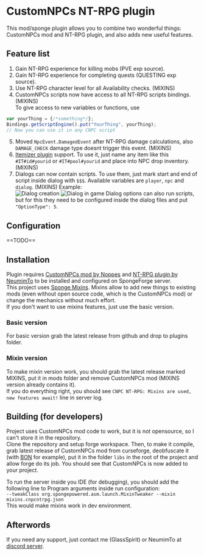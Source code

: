 
  
# CustomNPCs NT-RPG plugin  
This mod/sponge plugin allows you to combine two wonderful things: CustomNPCs mod and NT-RPG plugin, and also adds new useful features.  
## Feature list  
1. Gain NT-RPG experience for killing mobs (PVE exp source).  
2. Gain NT-RPG experience for completing quests (QUESTING exp source).
3. Use NT-RPG character level for all Availability checks. (MIXINS) 
4. CustomNPCs scripts now have access to all NT-RPG scripts bindings. (MIXINS)  
To give access to new variables or functions, use  
```javascript  
var yourThing = {/*something*/};
Bindings.getScriptEngine().put("YourThing", yourThing);  
// Now you can use it in any CNPC script 
```
5. Moved `NpcEvent.DamagedEvent` after NT-RPG damage calculations, also `DAMAGE_CHECK` damage type doesnt trigger this event. (MIXINS)  
6. [Itemizer plugin](https://github.com/OnapleRPG/Itemizer) support. To use it, just name any item like this `#IT#id#yourid` or `#IT#pool#yourid` and place into NPC drop inventory. (MIXINS)  
7. Dialogs can now contain scripts. To use them, just mark start and end of script inside dialog with `$$$`. Available variables are `player`, `npc` and `dialog`. (MIXINS) Example:  
![Dialog creation](https://media.discordapp.net/attachments/602853258486087683/652101925789237288/unknown.png?width=1442&height=591)
![Dialog in game](https://media.discordapp.net/attachments/602853258486087683/652101985792688168/unknown.png?width=892&height=676)
Dialog options can also run scripts, but for this they need to be configured inside the dialog files and put `"OptionType": 5`.
## Configuration  
==TODO==  
## Installation  
Plugin requires [CustomNPCs mod by Noppes](https://www.curseforge.com/minecraft/mc-mods/custom-npcs) and [NT-RPG plugin by NeumimTo](https://github.com/Sponge-RPG-dev/NT-RPG) to be installed and configured on SpongeForge server.  
This project uses [Sponge Mixins](https://github.com/SpongePowered/Mixin). Mixins allow to add new things to existing mods (even without open source code, which is the CustomNPCs mod) or change the mechanics without much effort.  
If you don't want to use mixins features, just use the basic version.  
### Basic version  
For basic version grab the latest release from github and drop to plugins folder.  
### Mixin version  
To make mixin version work, you should grab the latest release marked MIXINS, put it in mods folder and remove CustomNPCs mod (MIXINS version already contains it).  
If you do everything right, you should see `CNPC NT-RPG: Mixins are used, new features await!` line in server log.  
## Building (for developers)  
Project uses CustomNPCs mod code to work, but it is not opensource, so I can't store it in the repository.  
Clone the repository and setup forge workspace. Then, to make it compile, grab latest release of CustomNPCs mod from curseforge, deobfuscate it (with [BON](https://ci.tterrag.com/job/BON2/) for example), put it in the folder `libs` in the root of the project and allow forge do its job. You should see that CustomNPCs is now added to your project.  
  
To run the server inside you IDE (for debugging), you should add the following line to Program arguments inside run configuration:  
`--tweakClass org.spongepowered.asm.launch.MixinTweaker --mixin mixins.cnpcntrpg.json`  
This would make mixins work in dev environment.  
## Afterwords  
If you need any support, just contact me (GlassSpirit) or NeumimTo at [discord server](https://discordapp.com/invite/YerUbgd).